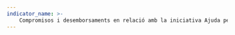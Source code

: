 ```yaml
---
indicator_name: >-
    Compromisos i desemborsaments en relació amb la iniciativa Ajuda per al Comerç
---
```

